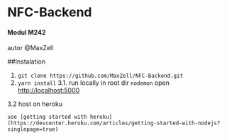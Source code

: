# NFC-Backend
#### Modul M242
autor @MaxZell

##Instalation
1. ```git clone https://github.com/MaxZell/NFC-Backend.git```
2. ```yarn install```
3.1. run locally
    in root dir ```nodemon```
    open [http://localhost:5000](http://localhost:5000)
    
3.2 host on heroku
    
    use [getting started with heroku](https://devcenter.heroku.com/articles/getting-started-with-nodejs?singlepage=true)
